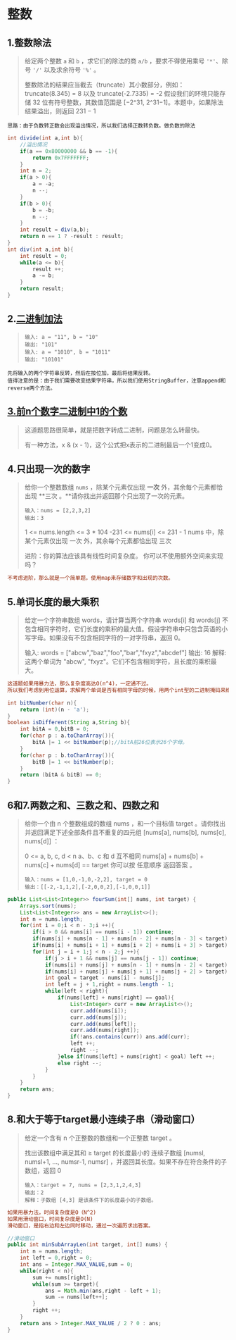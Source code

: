 # 整数

## 1.整数除法

> 给定两个整数 `a` 和 `b` ，求它们的除法的商 `a/b` ，要求不得使用乘号 `'*'`、除号 `'/'` 以及求余符号 `'%'` 。
>
> 整数除法的结果应当截去（truncate）其小数部分，例如：truncate(8.345) = 8 以及 truncate(-2.7335) = -2
> 假设我们的环境只能存储 32 位有符号整数，其数值范围是 [−2^31, 2^31−1]。本题中，如果除法结果溢出，则返回 231 − 1

```block
思路：由于负数转正数会出现溢出情况，所以我们选择正数转负数。做负数的除法
```

```java
int divide(int a,int b){
    //溢出情况
    if(a == 0x80000000 && b == -1){
        return 0x7FFFFFFF;
    }
    int n = 2;
    if(a > 0){
        a = -a;
        n --;
    }
    if(b > 0){
        b = -b;
        n --;
    }
    int result = div(a,b);
    return n == 1 ? -result : result;
}
int div(int a,int b){
    int result = 0;
    while(a <= b){
        result ++;
        a -= b;
    }
    return result;
}
```

## 2.[二进制加法](https://leetcode-cn.com/problems/JFETK5/)

> ```block
> 输入: a = "11", b = "10"
> 输出: "101"
> 输入: a = "1010", b = "1011"
> 输出: "10101"
> ```

```block
先将输入的两个字符串反转，然后在按位加，最后将结果反转。
值得注意的是：由于我们需要改变结果字符串，所以我们使用StringBuffer，注意append和reverse两个方法。
```

## [3.前n个数字二进制中1的个数](https://leetcode-cn.com/problems/w3tCBm/)

> 这道题思路很简单，就是把数字转成二进制，问题是怎么转最快。
>
> 有一种方法，x & (x - 1)，这个公式把x表示的二进制最后一个1变成0。

## 4.只出现一次的数字

> 给你一个整数数组 `nums` ，除某个元素仅出现 **一次** 外，其余每个元素都恰出现 **三次 。**请你找出并返回那个只出现了一次的元素。
>
> ```block
> 输入：nums = [2,2,3,2]
> 输出：3
> ```
>
> 1 <= nums.length <= 3 * 104
> -231 <= nums[i] <= 231 - 1
> nums 中，除某个元素仅出现 一次 外，其余每个元素都恰出现 三次
>
>
> 进阶：你的算法应该具有线性时间复杂度。 你可以不使用额外空间来实现吗？
>

```ini
不考虑进阶，那么就是一个简单题，使用map来存储数字和出现的次数。
```

## 5.单词长度的最大乘积

> 给定一个字符串数组 words，请计算当两个字符串 words[i] 和 words[j] 不包含相同字符时，它们长度的乘积的最大值。假设字符串中只包含英语的小写字母。如果没有不包含相同字符的一对字符串，返回 0。
>
> 输入: words = ["abcw","baz","foo","bar","fxyz","abcdef"]
> 输出: 16 
> 解释: 这两个单词为 "abcw", "fxyz"。它们不包含相同字符，且长度的乘积最大。

```ini
这道题如果用暴力法，那么复杂度高达O(n^4)，一定通不过。
所以我们考虑到用位运算，求解两个单词是否有相同字母的时候，用两个int型的二进制掩码来维护出现的字母位置。这样只需要三次方的复杂度。
```

```java
int bitNumber(char n){
    return (int)(n - 'a');
}
boolean isDifferent(String a,String b){
    int bitA = 0,bitB = 0;
    for(char p : a.toCharArray()){
        bitA |= 1 << bitNumber(p);//bitA前26位表示26个字母。
    }
    for(char p : b.toCharArray()){
        bitB |= 1 << bitNumber(p);
    }
    return (bitA & bitB) == 0;
}
```

## 6和7.两数之和、三数之和、四数之和

> 给你一个由 n 个整数组成的数组 nums ，和一个目标值 target 。请你找出并返回满足下述全部条件且不重复的四元组 [nums[a], nums[b], nums[c], nums[d]] ：
>
> 0 <= a, b, c, d < n
> a、b、c 和 d 互不相同
> nums[a] + nums[b] + nums[c] + nums[d] == target
> 你可以按 任意顺序 返回答案 。
>
> ```block
> 输入：nums = [1,0,-1,0,-2,2], target = 0
> 输出：[[-2,-1,1,2],[-2,0,0,2],[-1,0,0,1]]
> ```

```java
public List<List<Integer>> fourSum(int[] nums, int target) {
    Arrays.sort(nums);
    List<List<Integer>> ans = new ArrayList<>();
    int n = nums.length;
    for(int i = 0;i < n - 3;i ++){
        if(i > 0 && nums[i] == nums[i - 1]) continue;
        if(nums[i] + nums[n - 1] + nums[n - 2] + nums[n - 3] < target) continue;
        if(nums[i] + nums[i + 1] + nums[i + 2] + nums[i + 3] > target) break;
        for(int j = i + 1;j < n - 2;j ++){
            if(j > i + 1 && nums[j] == nums[j - 1]) continue;
            if(nums[i] + nums[j] + nums[n - 1] + nums[n - 2] < target) continue;
            if(nums[i] + nums[j] + nums[j + 1] + nums[j + 2] > target) break;
            int goal = target - nums[i] - nums[j];
            int left = j + 1,right = nums.length - 1;
            while(left < right){
                if(nums[left] + nums[right] == goal){
                    List<Integer> curr = new ArrayList<>();
                    curr.add(nums[i]);
                    curr.add(nums[j]);
                    curr.add(nums[left]);
                    curr.add(nums[right]);
                    if(!ans.contains(curr)) ans.add(curr);
                    left ++;
                    right --;
                }else if(nums[left] + nums[right] < goal) left ++;
                else right --;
            }
        }
    }
    return ans;
}
```

## 8.和大于等于target最小连续子串（滑动窗口）

> 给定一个含有 n 个正整数的数组和一个正整数 target 。
>
> 找出该数组中满足其和 ≥ target 的长度最小的 连续子数组 [numsl, numsl+1, ..., numsr-1, numsr] ，并返回其长度。如果不存在符合条件的子数组，返回 0 
>
> ```block
> 输入：target = 7, nums = [2,3,1,2,4,3]
> 输出：2
> 解释：子数组 [4,3] 是该条件下的长度最小的子数组。
> ```

```ini
如果用暴力法，时间复杂度是O（N^2)
如果用滑动窗口，时间复杂度是O(N)
滑动窗口，是指右边和左边同时移动，通过一次遍历求出答案。
```

```java
//滑动窗口
public int minSubArrayLen(int target, int[] nums) {
    int n = nums.length;
    int left = 0,right = 0;
    int ans = Integer.MAX_VALUE,sum = 0;
    while(right < n){
        sum += nums[right];
        while(sum >= target){
            ans = Math.min(ans,right - left + 1);
            sum -= nums[left++];
        }
        right ++;
    }
    return ans > Integer.MAX_VALUE / 2 ? 0 : ans;
}
```

